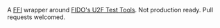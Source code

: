 A [FFI](https://github.com/node-ffi/node-ffi) wrapper around [FIDO's U2F Test Tools](https://github.com/fido-alliance/google-u2f-ref-code/tree/master/u2f-tests/HID). Not production ready. Pull requests welcomed.